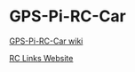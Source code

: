 # GPS-Pi-RC-Car

[ GPS-Pi-RC-Car wiki ]( https://github.com/Com1Software/GPS-Pi-RC-Car/wiki)

[RC Links Website](https://com1software.github.io/RC-Links)

